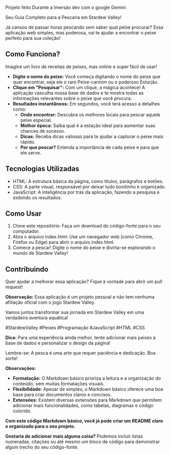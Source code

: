 Projeto feito Durante a Imersão dev com o google Gemini

Seu Guia Completo para a Pescaria em Stardew Valley!

Já cansou de passar horas pescando sem saber qual peixe procurar? Essa aplicação web simples, mas poderosa, vai te ajudar a encontrar o peixe perfeito para sua coleção!

## Como Funciona?
Imagine um livro de receitas de peixes, mas online e super fácil de usar!

* **Digite o nome do peixe:** Você começa digitando o nome do peixe que quer encontrar, seja ele o raro Peixe-carmim ou o poderoso Esturjão.
* **Clique em "Pesquisar":** Com um clique, a mágica acontece! A aplicação vasculha nossa base de dados e te mostra todas as informações relevantes sobre o peixe que você procura.
* **Resultados instantâneos:** Em segundos, você terá acesso a detalhes como:
    * **Onde encontrar:** Descubra os melhores locais para pescar aquele peixe especial.
    * **Melhor época:** Saiba qual é a estação ideal para aumentar suas chances de sucesso.
    * **Dicas:** Receba dicas valiosas para te ajudar a capturar o peixe mais rápido.
    * **Por que pescar?** Entenda a importância de cada peixe e para que ele serve.

## Tecnologias Utilizadas
* HTML: A estrutura básica da página, como títulos, parágrafos e botões.
* CSS: A parte visual, responsável por deixar tudo bonitinho e organizado.
* JavaScript: A inteligência por trás da aplicação, fazendo a pesquisa e exibindo os resultados.

## Como Usar
1. Clone este repositório: Faça um download do código-fonte para o seu computador.
2. Abra o arquivo index.html: Use um navegador web (como Chrome, Firefox ou Edge) para abrir o arquivo index.html.
3. Comece a pescar! Digite o nome do peixe e divirta-se explorando o mundo de Stardew Valley!

## Contribuindo
Quer ajudar a melhorar essa aplicação? Fique à vontade para abrir um pull request!

**Observação:** Essa aplicação é um projeto pessoal e não tem nenhuma afiliação oficial com o jogo Stardew Valley.

Vamos juntos transformar sua jornada em Stardew Valley em uma verdadeira aventura aquática!

#StardewValley #Peixes #Programação #JavaScript #HTML #CSS

**Dica:** Para uma experiência ainda melhor, tente adicionar mais peixes à base de dados e personalizar o design da página!

Lembre-se: A pesca é uma arte que requer paciência e dedicação. Boa sorte!

**Observações:**

* **Formatação:** O Markdown básico prioriza a leitura e a organização do conteúdo, sem muitas formatações visuais.
* **Flexibilidade:** Apesar de simples, o Markdown básico oferece uma boa base para criar documentos claros e concisos.
* **Extensões:** Existem diversas extensões para Markdown que permitem adicionar mais funcionalidades, como tabelas, diagramas e código colorido.

**Com este código Markdown básico, você já pode criar um README claro e organizado para o seu projeto.**

**Gostaria de adicionar mais alguma coisa?** Podemos incluir listas numeradas, citações ou até mesmo um bloco de código para demonstrar algum trecho do seu código-fonte. 
